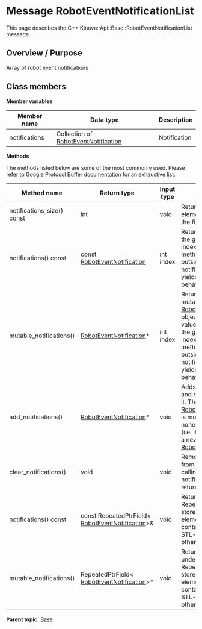 # Message RobotEventNotificationList

This page describes the C++ Kinova::Api::Base::RobotEventNotificationList message.

## Overview / Purpose

Array of robot event notifications

## Class members

 **Member variables** 

|Member name|Data type|Description|
|-----------|---------|-----------|
|notifications|Collection of [RobotEventNotification](msg_Base_RobotEventNotification.md#)|Notification|

 **Methods** 

The methods listed below are some of the most commonly used. Please refer to Google Protocol Buffer documentation for an exhaustive list.

|Method name|Return type|Input type|Description|
|-----------|-----------|----------|-----------|
|notifications\_size\(\) const|int|void|Returns the number of elements currently in the field.|
|notifications\(\) const|const [RobotEventNotification](msg_Base_RobotEventNotification.md#)|int index|Returns the element at the given zero-based index. Calling this method with index outside of \[0, notifications\_size\(\)\) yields undefined behavior.|
|mutable\_notifications\(\)| [RobotEventNotification](msg_Base_RobotEventNotification.md#)\*|int index|Returns a pointer to the mutable [RobotEventNotification](msg_Base_RobotEventNotification.md#) object that stores the value of the element at the given zero-based index. Calling this method with index outside of \[0, notifications\_size\(\)\) yields undefined behavior.|
|add\_notifications\(\)| [RobotEventNotification](msg_Base_RobotEventNotification.md#)\*|void|Adds a new element and returns a pointer to it. The returned [RobotEventNotification](msg_Base_RobotEventNotification.md#) is mutable and will have none of its fields set \(i.e. it will be identical to a newly-allocated [RobotEventNotification](msg_Base_RobotEventNotification.md#)\).|
|clear\_notifications\(\)|void|void|Removes all elements from the field. After calling this, notifications\_size\(\) will return zero.|
|notifications\(\) const|const RepeatedPtrField< [RobotEventNotification](msg_Base_RobotEventNotification.md#)\>&|void|Returns the underlying RepeatedPtrField that stores the field's elements. This container class provides STL-like iterators and other methods.|
|mutable\_notifications\(\)|RepeatedPtrField< [RobotEventNotification](msg_Base_RobotEventNotification.md#)\>\*|void|Returns a pointer to the underlying mutable RepeatedPtrField that stores the field's elements. This container class provides STL-like iterators and other methods.|

**Parent topic:** [Base](../references/summary_Base.md)

